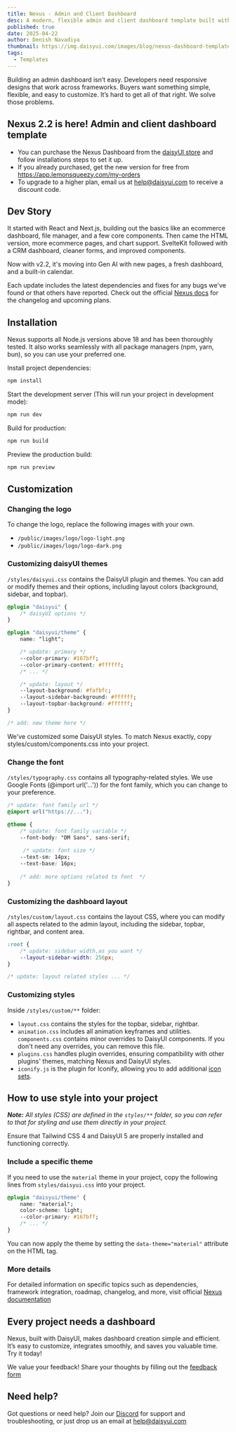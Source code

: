 ```yaml
---
title: Nexus - Admin and Client Dashboard
desc: A modern, flexible admin and client dashboard template built with daisyUI. Clean, responsive, and easy to customize and integrate.
published: true
date: 2025-04-22
author: Denish Navadiya
thumbnail: https://img.daisyui.com/images/blog/nexus-dashboard-template-thumbnail.webp
tags:
  - Templates
---
```


Building an admin dashboard isn’t easy. Developers need responsive designs that work across frameworks. Buyers want something simple, flexible, and easy to customize. It’s hard to get all of that right. We solve those problems. 

## Nexus 2.2 is here! Admin and client dashboard template

- You can purchase the Nexus Dashboard from the [daisyUI store](https://daisyui.com/store/244268/) and follow installations steps to set it up.
- If you already purchased, get the new version for free from https://app.lemonsqueezy.com/my-orders
- To upgrade to a higher plan, email us at help@daisyui.com to receive a discount code.

## Dev Story

It started with React and Next.js, building out the basics like an ecommerce dashboard, file manager, and a few core components. Then came the HTML version, more ecommerce pages, and chart support.
SvelteKit followed with a CRM dashboard, cleaner forms, and improved components.

Now with v2.2, it's moving into Gen AI with new pages, a fresh dashboard, and a built-in calendar.

Each update includes the latest dependencies and fixes for any bugs we've found or that others have reported. Check out the official [Nexus docs](https://nexus.daisyui.com/docs/) for the changelog and upcoming plans.

## Installation

Nexus supports all Node.js versions above 18 and has been thoroughly tested. It also works seamlessly with all package managers (npm, yarn, bun), so you can use your preferred one.

Install project dependencies:

```bash
npm install
```

Start the development server (This will run your project in development mode):

```bash
npm run dev
``` 

Build for production:

```bash
npm run build
``` 

Preview the production build:

```bash
npm run preview
``` 

## Customization

### Changing the logo

To change the logo, replace the following images with your own.

- `/public/images/logo/logo-light.png`
- `/public/images/logo/logo-dark.png`

### Customizing daisyUI themes

`/styles/daisyui.css` contains the DaisyUI plugin and themes. You can add or modify themes and their options, including layout colors (background, sidebar, and topbar).

```css
@plugin "daisyui" {
    /* daisyUI options */
}

@plugin "daisyui/theme" {
    name: "light";

    /* update: primary */
    --color-primary: #167bff;
    --color-primary-content: #ffffff;
    /* ... */

    /* update: layout */
    --layout-background: #fafbfc;
    --layout-sidebar-background: #ffffff;
    --layout-topbar-background: #ffffff;
}

/* add: new theme here */
```

We've customized some DaisyUI styles. To match Nexus exactly, copy styles/custom/components.css into your project.

### Change the font

`/styles/typography.css` contains all typography-related styles. We use Google Fonts (@import url('...')) for the font family, which you can change to your preference.

```css
/* update: font family url */
@import url("https://..."); 

@theme {
    /* update: font family variable */
    --font-body: "DM Sans", sans-serif;
    
     /* update: font size */
    --text-sm: 14px;       
    --text-base: 16px;
    
    /* add: more options related to font  */
}
```

### Customizing the dashboard layout

`/styles/custom/layout.css` contains the layout CSS, where you can modify all aspects related to the admin layout, including the sidebar, topbar, rightbar, and content area.

```css
:root {
    /* update: sidebar width,as you want */
    --layout-sidebar-width: 256px;
}

/* update: layout related styles ... */
```

### Customizing styles

Inside `/styles/custom/**` folder:

- `layout.css` contains the styles for the topbar, sidebar, rightbar.
- `animation.css` includes all animation keyframes and utilities.
  `components.css` contains minor overrides to DaisyUI components. If you don't need any overrides, you can remove this file.
- `plugins.css` handles plugin overrides, ensuring compatibility with other plugins' themes, matching Nexus and DaisyUI styles.
- `iconify.js` is the plugin for Iconify, allowing you to add additional [icon sets](https://icon-sets.iconify.design/).


## How to use style into your project

_**Note:** All styles (CSS) are defined in the `styles/**` folder, so you can refer to that for styling and use them directly in your project._

Ensure that Tailwind CSS 4 and DaisyUI 5 are properly installed and functioning correctly.

### Include a specific theme

If you need to use the `material` theme in your project, copy the following lines from `styles/daisyui.css` into your project.

```css
@plugin "daisyui/theme" {
    name: "material";
    color-scheme: light;
    --color-primary: #167bff;
    /* ... */
}
```

You can now apply the theme by setting the `data-theme="material"` attribute on the HTML tag.

### More details
For detailed information on specific topics such as dependencies, framework integration, roadmap, changelog, and more, visit official [Nexus documentation](https://nexus.daisyui.com/docs/)

## Every project needs a dashboard

Nexus, built with DaisyUI, makes dashboard creation simple and efficient. It’s easy to customize, integrates smoothly, and saves you valuable time. Try it today!

We value your feedback! Share your thoughts by filling out the [feedback form](https://forms.gle/byxiWEUw6SM84AXA9)

## Need help?

Got questions or need help? Join our [Discord](https://daisyui.com/discord/) for support and troubleshooting, or just drop us an email at help@daisyui.com
